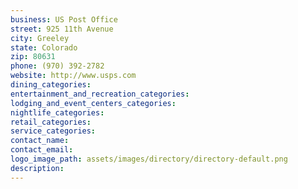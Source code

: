 ```yaml
---
business: US Post Office
street: 925 11th Avenue
city: Greeley
state: Colorado
zip: 80631
phone: (970) 392-2782
website: http://www.usps.com
dining_categories: 
entertainment_and_recreation_categories: 
lodging_and_event_centers_categories: 
nightlife_categories: 
retail_categories: 
service_categories: 
contact_name: 
contact_email: 
logo_image_path: assets/images/directory/directory-default.png
description: 
---
```

